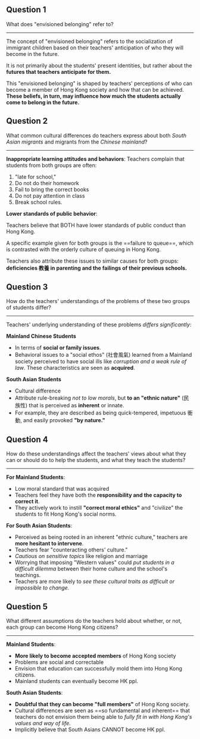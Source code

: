 ## Question 1

What does "envisioned belonging" refer to?

---

The concept of "envisioned belonging" refers to the socialization of immigrant children based on their teachers' anticipation of who they will become in the future.

It is not primarily about the students' present identities, but rather about the **futures that teachers anticipate for them.**

This "envisioned belonging" is shaped by teachers' perceptions of who can become a member of Hong Kong society and how that can be achieved. **These beliefs, in turn, may influence how much the students actually come to belong in the future.**

## Question 2

What common cultural differences do teachers express about both *South Asian migrants* and migrants from the *Chinese mainland*?

---

**Inappropriate learning attitudes and behaviors**: Teachers complain that students from both groups are often:

1. "late for school,"
2. Do not do their homework
3. Fail to bring the correct books
4. Do not pay attention in class
5. Break school rules.

**Lower standards of public behavior**:

Teachers believe that BOTH have lower standards of public conduct than Hong Kong.

A specific example given for both groups is the ==failure to queue==, which is contrasted with the orderly culture of queuing in Hong Kong.

Teachers also attribute these issues to similar causes for both groups: **deficiencies 教養 in parenting and the failings of their previous schools.**

## Question 3

How do the teachers' understandings of the problems of these two groups of students differ?

---

Teachers' underlying understanding of these problems *differs significantly*:

**Mainland Chinese Students**

- In terms of **social or family issues**.
- Behavioral issues to a "social ethos" (社會風氣) learned from a Mainland society perceived to have social ills like *corruption and a weak rule of law*. These characteristics are seen as **acquired**.

**South Asian Students**

- Cultural difference
- Attribute rule-breaking *not to low morals*, but **to an "ethnic nature"** (民族性) that is perceived as **inherent** or innate.
- For example, they are described as being quick-tempered, impetuous 衝動, and easily provoked **"by nature."**

## Question 4

How do these understandings affect the teachers' views about what they can or should do to help the students, and what they teach the students?

---

**For Mainland Students**:

- Low moral standard that was acquired
- Teachers feel they have both the **responsibility and the capacity to correct it**.
- They actively work to instill **"correct moral ethics"** and "civilize" the students to fit Hong Kong's social norms.

**For South Asian Students**:

- Perceived as being rooted in an inherent "ethnic culture," teachers are **more hesitant to intervene**.
- Teachers fear "counteracting others' culture."
- *Cautious on sensitive topics* like religion and marriage
- Worrying that imposing "Western values" could *put students in a difficult dilemma* between their home culture and the school's teachings.
- Teachers are more likely to *see these cultural traits as difficult or impossible to change.*

## Question 5

What different assumptions do the teachers hold about whether, or not, each group can become Hong Kong citizens?

---

**Mainland Students**:

- **More likely to become accepted members** of Hong Kong society
- Problems are social and correctable
- Envision that education can successfully mold them into Hong Kong citizens.
- Mainland students can eventually become HK ppl.

**South Asian Students**:

- **Doubtful that they can become "full members"** of Hong Kong society.
- Cultural differences are seen as ==so fundamental and inherent== that teachers do not envision them being able to *fully fit in with Hong Kong's values and way of life.*
- Implicitly believe that South Asians CANNOT become HK ppl.
